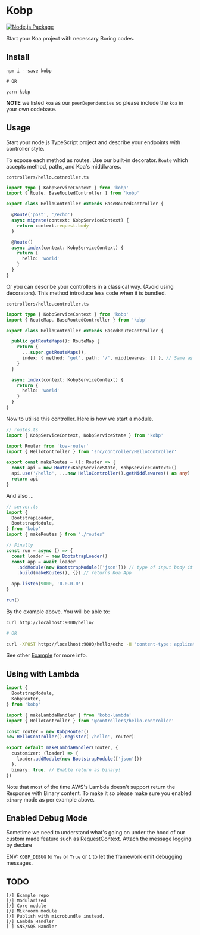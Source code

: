 # Kobp

[![Node.js Package](https://github.com/peatiscoding/kobp/actions/workflows/main.yml/badge.svg)](https://github.com/peatiscoding/kobp/actions/workflows/main.yml)

Start your Koa project with necessary Boring codes.

## Install

```
npm i --save kobp

# OR

yarn kobp
```

**NOTE** we listed `koa` as our `peerDependencies` so please include the `koa` in your own codebase.

## Usage

Start your node.js TypeScript project and describe your endpoints with controller style.

To expose each method as routes. Use our built-in decorator. `Route` which accepts method, paths, and Koa's middlwares.

`controllers/hello.cotnroller.ts`

```ts
import type { KobpServiceContext } from 'kobp'
import { Route, BaseRoutedController } from 'kobp'

export class HelloController extends BaseRoutedController {

  @Route('post', '/echo')
  async migrate(context: KobpServiceContext) {
    return context.request.body
  }

  @Route()
  async index(context: KobpServiceContext) {
    return {
      hello: 'world'
    }
  }
}
```

Or you can describe your controllers in a classical way. (Avoid using decorators). This method introduce less code when it is bundled.

`controllers/hello.controller.ts`

```ts
import type { KobpServiceContext } from 'kobp'
import { RouteMap, BaseRoutedController } from 'kobp'

export class HelloController extends BasedRouteController {

  public getRouteMaps(): RouteMap {
    return {
      ...super.getRouteMaps(),
      index: { method: 'get', path: '/', middlewares: [] }, // Same as our decorator above.
    }
  }

  async index(context: KobpServiceContext) {
    return {
      hello: 'world'
    }
  }
}
```

Now to utilise this controller. Here is how we start a module.

```ts
// routes.ts
import { KobpServiceContext, KobpServiceState } from 'kobp'

import Router from 'koa-router'
import { HelloController } from 'src/controller/HelloController'

export const makeRoutes = (): Router => {
  const api = new Router<KobpServiceState, KobpServiceContext>()
  api.use('/hello', ...new HelloController().getMiddlewares() as any)
  return api
}
```

And also ...

```ts
// server.ts
import {
  BootstrapLoader,
  BootstrapModule,
} from 'kobp'
import { makeRoutes } from "./routes"

// Finally
const run = async () => {
  const loader = new BootstrapLoader()
  const app = await loader
    .addModule(new BootstrapModule(['json'])) // type of input body it should support.
    .build(makeRoutes(), {}) // returns Koa App
  
  app.listen(9000, '0.0.0.0')
}

run()
```

By the example above. You will be able to:

```bash
curl http://localhost:9000/hello/

# OR

curl -XPOST http://localhost:9000/hello/echo -H 'content-type: application/json' -d '{"some":"key","json":"value"}'
```

See other [Example](./examples/) for more info.

## Using with Lambda

```ts
import {
  BootstrapModule,
  KobpRouter,
} from 'kobp'

import { makeLambdaHandler } from 'kobp-lambda'
import { HelloController } from '@controllers/hello.controller'

const router = new KobpRouter()
new HelloController().register('/hello', router)

export default makeLambdaHandler(router, {
  customizer: (loader) => {
    loader.addModule(new BootstrapModule(['json']))
  },
  binary: true, // Enable return as binary!
})
```

Note that most of the time AWS's Lambda doesn't support return the Response with Binary content. To make it so please make sure you enabled `binary` mode as per example above.

## Enabled Debug Mode

Sometime we need to understand what's going on under the hood of our custom made feature such as RequestContext. Attach the message logging by declare

ENV: `KOBP_DEBUG` to `Yes` or `True` or `1` to let the framework emit debugging messages.

## TODO

```
[/] Example repo
[/] Modularized
[/] Core module
[/] Mikroorm module
[/] Publish with microbundle instead.
[/] Lambda Handler
[ ] SNS/SQS Handler
```
